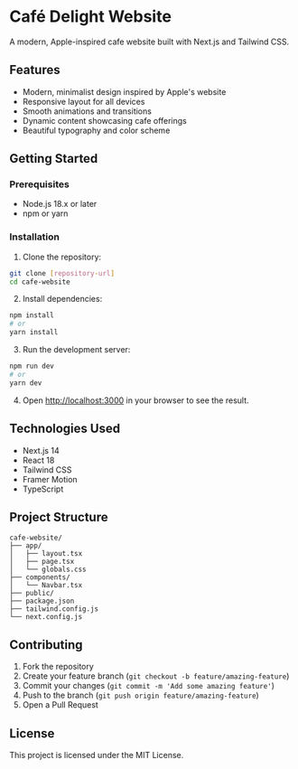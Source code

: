 # Café Delight Website

A modern, Apple-inspired cafe website built with Next.js and Tailwind CSS.

## Features

- Modern, minimalist design inspired by Apple's website
- Responsive layout for all devices
- Smooth animations and transitions
- Dynamic content showcasing cafe offerings
- Beautiful typography and color scheme

## Getting Started

### Prerequisites

- Node.js 18.x or later
- npm or yarn

### Installation

1. Clone the repository:
```bash
git clone [repository-url]
cd cafe-website
```

2. Install dependencies:
```bash
npm install
# or
yarn install
```

3. Run the development server:
```bash
npm run dev
# or
yarn dev
```

4. Open [http://localhost:3000](http://localhost:3000) in your browser to see the result.

## Technologies Used

- Next.js 14
- React 18
- Tailwind CSS
- Framer Motion
- TypeScript

## Project Structure

```
cafe-website/
├── app/
│   ├── layout.tsx
│   ├── page.tsx
│   └── globals.css
├── components/
│   └── Navbar.tsx
├── public/
├── package.json
├── tailwind.config.js
└── next.config.js
```

## Contributing

1. Fork the repository
2. Create your feature branch (`git checkout -b feature/amazing-feature`)
3. Commit your changes (`git commit -m 'Add some amazing feature'`)
4. Push to the branch (`git push origin feature/amazing-feature`)
5. Open a Pull Request

## License

This project is licensed under the MIT License. 